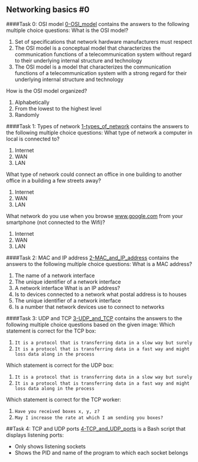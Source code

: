 ## Networking basics #0

####Task 0: OSI model
[0-OSI_model](0-OSI_model) contains the answers to the following multiple choice questions:
What is the OSI model?
1. Set of specifications that network hardware manufacturers must respect
2. The OSI model is a conceptual model that characterizes the communication functions of a telecommunication system without regard to their underlying internal structure and technology
3. The OSI model is a model that characterizes the communication functions of a telecommunication system with a strong regard for their underlying internal structure and technology

How is the OSI model organized?
1. Alphabetically
2. From the lowest to the highest level
3. Randomly

####Task 1: Types of network
[1-types_of_network](1-types_of_network) contains the answers to the following multiple choice questions:
What type of network a computer in local is connected to?
1. Internet
2. WAN
3. LAN

What type of network could connect an office in one building to another office in a building a few streets away?
1. Internet
2. WAN
3. LAN

What network do you use when you browse www.google.com from your smartphone (not connected to the Wifi)?
1. Internet
2. WAN
3. LAN

####Task 2: MAC and IP address
[2-MAC_and_IP_address](2-MAC_and_IP_address) contains the answers to the following multiple choice questions:
What is a MAC address?
1. The name of a network interface
2. The unique identifier of a network interface
3. A network interface
What is an IP address?
1. Is to devices connected to a network what postal address is to houses
2. The unique identifier of a network interface
3. Is a number that network devices use to connect to networks

####Task 3: UDP and TCP
[3-UDP_and_TCP](3-UDP_and_TCP) contains the answers to the following multiple choice questions based on the given image:
Which statement is correct for the TCP box:
1. `It is a protocol that is transferring data in a slow way but surely`
2. `It is a protocol that is transferring data in a fast way and might loss data along in the process`

Which statement is correct for the UDP box:
1. `It is a protocol that is transferring data in a slow way but surely`
2. `It is a protocol that is transferring data in a fast way and might loss data along in the process`

Which statement is correct for the TCP worker:
1. `Have you received boxes x, y, z?`
2. `May I increase the rate at which I am sending you boxes?`

##Task 4: TCP and UDP ports
[4-TCP_and_UDP_ports](4-TCP_and_UDP_ports) is a Bash script that displays listening ports:
- Only shows listening sockets
- Shows the PID and name of the program to which each socket belongs
